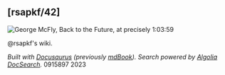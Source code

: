 ## [rsapkf/42]

![George McFly, Back to the Future, at precisely 1:03:59](mcfly.png)

@rsapkf's wiki.

_Built with [Docusaurus](https://docusaurus.io/) (previously [mdBook](https://github.com/rust-lang/mdBook)). Search powered by [Algolia DocSearch](https://github.com/algolia/docsearch/)._
0915897
2023

